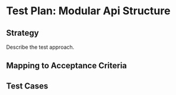 # Test Plan: Modular Api Structure

## Strategy

Describe the test approach.

## Mapping to Acceptance Criteria


## Test Cases



